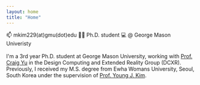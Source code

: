 ```yaml
---
layout: home
title: "Home"
---
```

📫 mkim229(at)gmu(dot)edu
👩‍💻 Ph.D. student 💻 @ George Mason Univeristy
<br />
<br />
I'm a 3rd year Ph.D. student at George Mason University, working with <a href="https://craigyuyu.github.io/home/index.html">Prof. Craig Yu</a> in the Design Computing and Extended Reality Group (DCXR). 
<br />
Previously, I received my M.S. degree from Ewha Womans University, Seoul, South Korea under the supervision of <a href="http://home.ewha.ac.kr/~kimy/">Prof. Young J. Kim</a>.


